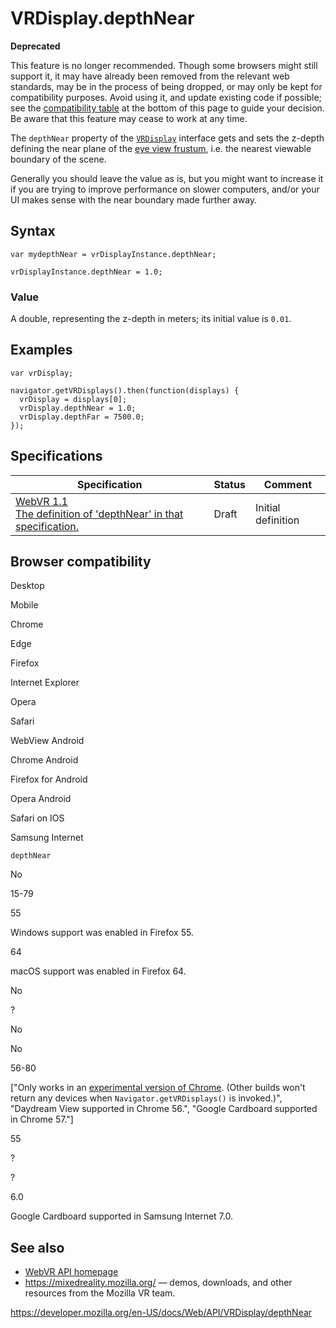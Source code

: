 VRDisplay.depthNear
===================

**Deprecated**

This feature is no longer recommended. Though some browsers might still support it, it may have already been removed from the relevant web standards, may be in the process of being dropped, or may only be kept for compatibility purposes. Avoid using it, and update existing code if possible; see the [compatibility table](#browser_compatibility) at the bottom of this page to guide your decision. Be aware that this feature may cease to work at any time.

The `depthNear` property of the [`VRDisplay`](../vrdisplay) interface gets and sets the z-depth defining the near plane of the [eye view frustum](https://en.wikipedia.org/wiki/Viewing_frustum), i.e. the nearest viewable boundary of the scene.

Generally you should leave the value as is, but you might want to increase it if you are trying to improve performance on slower computers, and/or your UI makes sense with the near boundary made further away.

Syntax
------

    var mydepthNear = vrDisplayInstance.depthNear;

    vrDisplayInstance.depthNear = 1.0;

### Value

A double, representing the z-depth in meters; its initial value is `0.01`.

Examples
--------

    var vrDisplay;

    navigator.getVRDisplays().then(function(displays) {
      vrDisplay = displays[0];
      vrDisplay.depthNear = 1.0;
      vrDisplay.depthFar = 7500.0;
    });

Specifications
--------------

<table><thead><tr class="header"><th>Specification</th><th>Status</th><th>Comment</th></tr></thead><tbody><tr class="odd"><td><a href="https://immersive-web.github.io/webvr/spec/1.1/#dom-vrdisplay-depthnear">WebVR 1.1<br />
<span class="small">The definition of 'depthNear' in that specification.</span></a></td><td><span class="spec-draft">Draft</span></td><td>Initial definition</td></tr></tbody></table>

Browser compatibility
---------------------

Desktop

Mobile

Chrome

Edge

Firefox

Internet Explorer

Opera

Safari

WebView Android

Chrome Android

Firefox for Android

Opera Android

Safari on IOS

Samsung Internet

`depthNear`

No

15-79

55

Windows support was enabled in Firefox 55.

64

macOS support was enabled in Firefox 64.

No

?

No

No

56-80

\["Only works in an [experimental version of Chrome](https://webvr.info/get-chrome/). (Other builds won't return any devices when `Navigator.getVRDisplays()` is invoked.)", "Daydream View supported in Chrome 56.", "Google Cardboard supported in Chrome 57."\]

55

?

?

6.0

Google Cardboard supported in Samsung Internet 7.0.

See also
--------

-   [WebVR API homepage](../webvr_api)
-   <https://mixedreality.mozilla.org/> — demos, downloads, and other resources from the Mozilla VR team.

<a href="https://developer.mozilla.org/en-US/docs/Web/API/VRDisplay/depthNear" class="_attribution-link">https://developer.mozilla.org/en-US/docs/Web/API/VRDisplay/depthNear</a>
